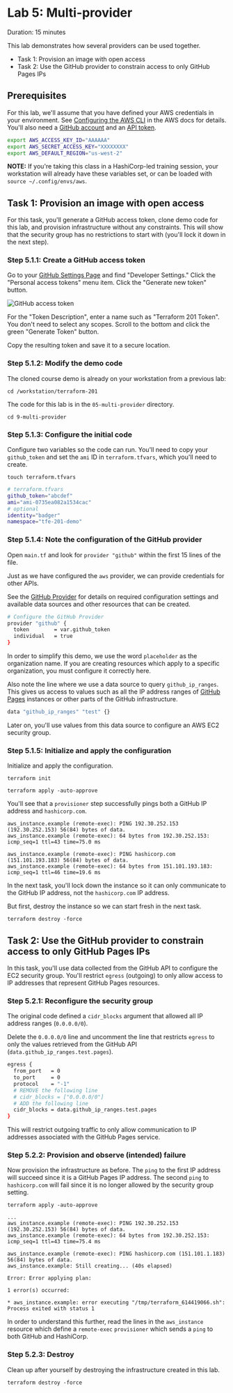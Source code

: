 # Lab 5: Multi-provider

Duration: 15 minutes

This lab demonstrates how several providers can be used together.

- Task 1: Provision an image with open access
- Task 2: Use the GitHub provider to constrain access to only GitHub Pages IPs

## Prerequisites

For this lab, we'll assume that you have defined your AWS credentials in your environment. See [Configuring the AWS CLI](https://docs.aws.amazon.com/cli/latest/userguide/cli-environment.html) in the AWS docs for details. You'll also need a [GitHub account](https://github.com) and an [API token](https://github.com/settings/tokens).

```bash
export AWS_ACCESS_KEY_ID="AAAAAA"
export AWS_SECRET_ACCESS_KEY="XXXXXXXX"
export AWS_DEFAULT_REGION="us-west-2"
```

**NOTE:** If you're taking this class in a HashiCorp-led training session, your workstation will already have these variables set, or can be loaded with `source ~/.config/envs/aws`.


## Task 1: Provision an image with open access

For this task, you'll generate a GitHub access token, clone demo code for this lab, and provision infrastructure without any constraints. This will show that the security group has no restrictions to start with (you'll lock it down in the next step).

### Step 5.1.1: Create a GitHub access token

Go to your [GitHub Settings Page](https://github.com/settings/tokens) and find "Developer Settings." Click the "Personal access tokens" menu item. Click the "Generate new token" button.

![GitHub access token](images/multi-provider-github-token.png "GitHub access token")

For the "Token Description", enter a name such as "Terraform 201 Token". You don't need to select any scopes. Scroll to the bottom and click the green "Generate Token" button.

Copy the resulting token and save it to a secure location.

### Step 5.1.2: Modify the demo code

The cloned course demo is already on your workstation from a previous lab:

```shell
cd /workstation/terraform-201
```

The code for this lab is in the `05-multi-provider` directory.

```shell
cd 9-multi-provider
```

### Step 5.1.3: Configure the initial code

Configure two variables so the code can run. You'll need to copy your `github_token` and set the `ami` ID in `terraform.tfvars`, which you'll need to create.

```shell
touch terraform.tfvars
```

```bash
# terraform.tfvars
github_token="abcdef"
ami="ami-0735ea082a1534cac"
# optional
identity="badger"
namespace="tfe-201-demo"
```

### Step 5.1.4: Note the configuration of the GitHub provider

Open `main.tf` and look for `provider "github"` within the first 15 lines of the file.

Just as we have configured the `aws` provider, we can provide credentials for other APIs.

See the [GitHub Provider](https://www.terraform.io/docs/providers/github/index.html) for details on required configuration settings and available data sources and other resources that can be created.

```bash
# Configure the GitHub Provider
provider "github" {
  token        = var.github_token
  individual   = true
}
```

In order to simplify this demo, we use the word `placeholder` as the organization name. If you are creating resources which apply to a specific organization, you must configure it correctly here.

Also note the line where we use a data source to query `github_ip_ranges`. This gives us access to values such as all the IP address ranges of [GitHub Pages](https://pages.github.com/) instances or other parts of the GitHub infrastructure.

```bash
data "github_ip_ranges" "test" {}
```

Later on, you'll use values from this data source to configure an AWS EC2 security group.

### Step 5.1.5: Initialize and apply the configuration

Initialize and apply the configuration.

```shell
terraform init
```

```shell
terraform apply -auto-approve
```

You'll see that a `provisioner` step successfully pings both a GitHub IP address and `hashicorp.com`.

```
aws_instance.example (remote-exec): PING 192.30.252.153 (192.30.252.153) 56(84) bytes of data.
aws_instance.example (remote-exec): 64 bytes from 192.30.252.153: icmp_seq=1 ttl=43 time=75.0 ms

aws_instance.example (remote-exec): PING hashicorp.com (151.101.193.183) 56(84) bytes of data.
aws_instance.example (remote-exec): 64 bytes from 151.101.193.183: icmp_seq=1 ttl=46 time=19.6 ms
```

In the next task, you'll lock down the instance so it can only communicate to the GitHub IP address, not the `hashicorp.com` IP address.

But first, destroy the instance so we can start fresh in the next task.

```shell
terraform destroy -force
```

## Task 2: Use the GitHub provider to constrain access to only GitHub Pages IPs

In this task, you'll use data collected from the GitHub API to configure the EC2 security group. You'll restrict `egress` (outgoing) to only allow access to IP addresses that represent GitHub Pages resources.

### Step 5.2.1: Reconfigure the security group

The original code defined a `cidr_blocks` argument that allowed all IP address ranges (`0.0.0.0/0`).

Delete the `0.0.0.0/0` line and uncomment the line that restricts `egress` to only the values retrieved from the GitHub API (`data.github_ip_ranges.test.pages`).

```bash
egress {
  from_port   = 0
  to_port     = 0
  protocol    = "-1"
  # REMOVE the following line
  # cidr_blocks = ["0.0.0.0/0"]
  # ADD the following line
  cidr_blocks = data.github_ip_ranges.test.pages
}
```

This will restrict outgoing traffic to only allow communication to IP addresses associated with the GitHub Pages service.

### Step 5.2.2: Provision and observe (intended) failure

Now provision the infrastructure as before. The `ping` to the first IP address will succeed since it is a GitHub Pages IP address. The second `ping` to `hashicorp.com` will fail since it is no longer allowed by the security group setting.

```shell
terraform apply -auto-approve
```

```
...
aws_instance.example (remote-exec): PING 192.30.252.153 (192.30.252.153) 56(84) bytes of data.
aws_instance.example (remote-exec): 64 bytes from 192.30.252.153: icmp_seq=1 ttl=43 time=75.4 ms

aws_instance.example (remote-exec): PING hashicorp.com (151.101.1.183) 56(84) bytes of data.
aws_instance.example: Still creating... (40s elapsed)

Error: Error applying plan:

1 error(s) occurred:

* aws_instance.example: error executing "/tmp/terraform_614419066.sh": Process exited with status 1
```

In order to understand this further, read the lines in the `aws_instance` resource which define a `remote-exec` `provisioner` which sends a `ping` to both GitHub and HashiCorp.

### Step 5.2.3: Destroy

Clean up after yourself by destroying the infrastructure created in this lab.

```shell
terraform destroy -force
```
